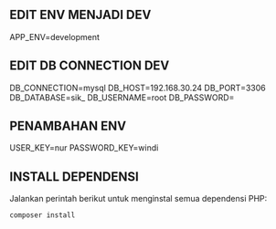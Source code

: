 ## EDIT ENV MENJADI DEV
APP_ENV=development


## EDIT DB CONNECTION DEV
DB_CONNECTION=mysql
DB_HOST=192.168.30.24
DB_PORT=3306
DB_DATABASE=sik_
DB_USERNAME=root
DB_PASSWORD=


## PENAMBAHAN ENV
USER_KEY=nur
PASSWORD_KEY=windi


## INSTALL DEPENDENSI
Jalankan perintah berikut untuk menginstal semua dependensi PHP:
```bash
composer install
```



